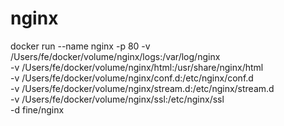 # nginx
docker run --name nginx -p 80
    -v /Users/fe/docker/volume/nginx/logs:/var/log/nginx \
    -v /Users/fe/docker/volume/nginx/html:/usr/share/nginx/html \
    -v /Users/fe/docker/volume/nginx/conf.d:/etc/nginx/conf.d \
    -v /Users/fe/docker/volume/nginx/stream.d:/etc/nginx/stream.d \
    -v /Users/fe/docker/volume/nginx/ssl:/etc/nginx/ssl \
    -d fine/nginx
